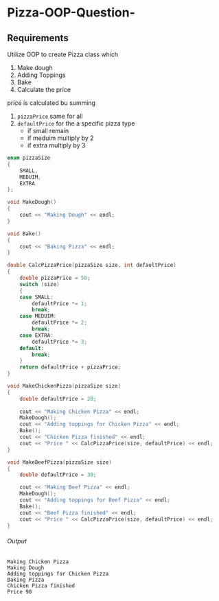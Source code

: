 # Pizza-OOP-Question-

## Requirements
Utilize OOP to create Pizza class which
1. Make dough
2. Adding Toppings
3. Bake
4. Calculate the price

price is calculated bu summing
1. `pizzaPrice` same for all
2.  `defaultPrice` for the a specific pizza type
    - if small remain
    - if meduim multiply by 2
    - if extra multiply by 3
```cpp
enum pizzaSize
{
    SMALL,
    MEDUIM,
    EXTRA
};

void MakeDough()
{
    cout << "Making Dough" << endl;
}

void Bake()
{
    cout << "Baking Pizza" << endl;
}

double CalcPizzaPrice(pizzaSize size, int defaultPrice)
{
    double pizzaPrice = 50;
    switch (size)
    {
    case SMALL:
        defaultPrice *= 1;
        break;
    case MEDUIM:
        defaultPrice *= 2;
        break;
    case EXTRA:
        defaultPrice *= 3;
    default:
        break;
    }
    return defaultPrice + pizzaPrice;
}

void MakeChickenPizza(pizzaSize size)
{
    double defaultPrice = 20;
    
    cout << "Making Chicken Pizza" << endl;
    MakeDough();
    cout << "Adding toppings for Chicken Pizza" << endl;
    Bake();
    cout << "Chicken Pizza finished" << endl;
    cout << "Price " << CalcPizzaPrice(size, defaultPrice) << endl;
}

void MakeBeefPizza(pizzaSize size)
{
    double defaultPrice = 30;

    cout << "Making Beef Pizza" << endl;
    MakeDough();
    cout << "Adding toppings for Beef Pizza" << endl;
    Bake();
    cout << "Beef Pizza finished" << endl;
    cout << "Price " << CalcPizzaPrice(size, defaultPrice) << endl;
}
```
###### Output
```plaintext
Making Chicken Pizza
Making Dough
Adding toppings for Chicken Pizza
Baking Pizza
Chicken Pizza finished
Price 90
```

